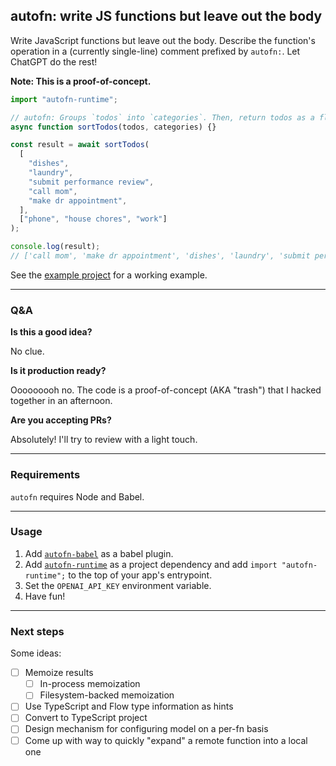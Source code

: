 ## autofn: write JS functions but leave out the body

Write JavaScript functions but leave out the body. Describe the function's operation in a (currently single-line) comment prefixed by `autofn:`. Let ChatGPT do the rest!

**Note: This is a proof-of-concept.**

```javascript
import "autofn-runtime";

// autofn: Groups `todos` into `categories`. Then, return todos as a flattened array in the order specified by `categories`.
async function sortTodos(todos, categories) {}

const result = await sortTodos(
  [
    "dishes",
    "laundry",
    "submit performance review",
    "call mom",
    "make dr appointment",
  ],
  ["phone", "house chores", "work"]
);

console.log(result);
// ['call mom', 'make dr appointment', 'dishes', 'laundry', 'submit performance review']
```

See the [example project](example/src/index.js) for a working example.

---

### Q&A

**Is this a good idea?**

No clue.

**Is it production ready?**

Ooooooooh no. The code is a proof-of-concept (AKA "trash") that I hacked together in an afternoon.

**Are you accepting PRs?**

Absolutely! I'll try to review with a light touch.

---

### Requirements

`autofn` requires Node and Babel.

---

### Usage

1. Add [`autofn-babel`](https://www.npmjs.com/package/autofn-babel) as a babel plugin.
2. Add [`autofn-runtime`](https://www.npmjs.com/package/autofn-runtime) as a project dependency and add `import "autofn-runtime";` to the top of your app's entrypoint.
3. Set the `OPENAI_API_KEY` environment variable.
4. Have fun!

---

### Next steps

Some ideas:

 - [ ] Memoize results
   - [ ] In-process memoization
   - [ ] Filesystem-backed memoization
 - [ ] Use TypeScript and Flow type information as hints
 - [ ] Convert to TypeScript project
 - [ ] Design mechanism for configuring model on a per-fn basis
 - [ ] Come up with way to quickly "expand" a remote function into a local one

